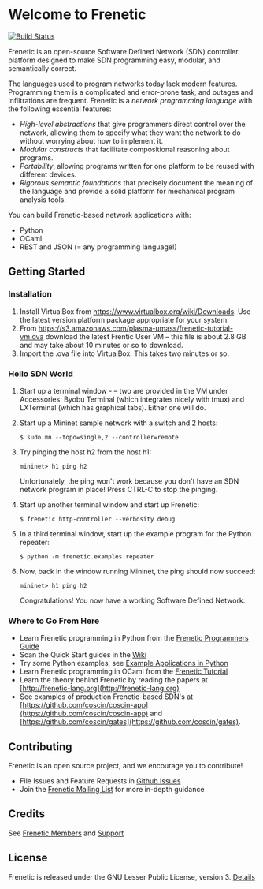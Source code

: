 # Welcome to Frenetic

[![Build Status](https://travis-ci.org/frenetic-lang/frenetic.svg?branch=master)](https://travis-ci.org/frenetic-lang/frenetic)

Frenetic is an open-source Software Defined Network (SDN) controller platform designed to make SDN programming easy, modular, and semantically correct.

The languages used to program networks today lack modern features. Programming them is a complicated and error-prone task, and outages and infiltrations are frequent. Frenetic is a _network programming language_ with the following essential features:

* _High-level abstractions_ that give programmers direct control over the network, allowing them to specify what they want the network to do without worrying about how to implement it.
* _Modular constructs_ that facilitate compositional reasoning about programs.
* _Portability_, allowing programs written for one platform to be reused with different devices.
* _Rigorous semantic foundations_ that precisely document the meaning of the language and provide a solid platform for mechanical program analysis tools.

You can build Frenetic-based network applications with:

* Python
* OCaml
* REST and JSON (= any programming language!)

## Getting Started

### Installation

1. Install VirtualBox from https://www.virtualbox.org/wiki/Downloads. Use the latest
version platform package appropriate for your system.
2. From https://s3.amazonaws.com/plasma-umass/frenetic-tutorial-vm.ova download
the latest Frentic User VM – this file is about 2.8 GB and may take about 10
minutes or so to download.
3. Import the .ova file into VirtualBox. This takes two minutes or so.

### Hello SDN World

1.  Start up a terminal window - – two are provided in the VM under Accessories: Byobu Terminal (which integrates nicely with tmux) and LXTerminal (which has graphical tabs). Either one will do.
2.  Start up a Mininet sample network with a switch and 2 hosts:

    ```
    $ sudo mn --topo=single,2 --controller=remote
    ```

3.  Try pinging the host h2 from the host h1:

    ```
    mininet> h1 ping h2
    ```

    Unfortunately, the ping won't work because you don't have an SDN network program in place!  Press CTRL-C to stop the pinging.
4.  Start up another terminal window and start up Frenetic:

    ```
    $ frenetic http-controller --verbosity debug
    ```
5.  In a third terminal window, start up the example program for the Python repeater:

    ```
    $ python -m frenetic.examples.repeater
    ```
6.  Now, back in the window running Mininet, the ping should now succeed:

    ```
    mininet> h1 ping h2
    ```

    Congratulations!  You now have a working Software Defined Network.

### Where to Go From Here

* Learn Frenetic programming in Python from the [Frenetic Programmers Guide](https://github.com/frenetic-lang/manual/blob/master/programmers_guide/frenetic_programmers_guide.pdf)
* Scan the Quick Start guides in the [Wiki](https://github.com/frenetic-lang/frenetic/wiki)
* Try some Python examples, see [Example Applications in Python](https://github.com/frenetic-lang/frenetic/wiki/Python-Examples)
* Learn Frenetic programming in OCaml from the [Frenetic Tutorial](http://frenetic-lang.github.io/tutorials/Introduction/)
* Learn the theory behind Frenetic by reading the papers at [http://frenetic-lang.org](http://frenetic-lang.org)
* See examples of production Frenetic-based SDN's at [https://github.com/coscin/coscin-app](https://github.com/coscin/coscin-app) and [https://github.com/coscin/gates](https://github.com/coscin/gates).

## Contributing

Frenetic is an open source project, and we encourage you to contribute!

* File Issues and Feature Requests in [Github Issues](https://github.com/frenetic-lang/frenetic/issues)
* Join the [Frenetic Mailing List](http://lists.frenetic-lang.org/mailman/listinfo/frenetic-ocaml) for more in-depth guidance

## Credits

See [Frenetic Members](http://frenetic-lang.org/#members) and [Support](http://frenetic-lang.org/#support)

## License

Frenetic is released under the GNU Lesser Public License, version 3.  [Details](https://github.com/frenetic-lang/frenetic/blob/master/LICENSE)